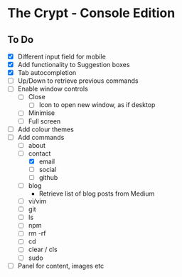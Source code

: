 # The Crypt - Console Edition

## To Do

- [x] Different input field for mobile
- [x] Add functionality to Suggestion boxes
- [x] Tab autocompletion
- [ ] Up/Down to retrieve previous commands
- [ ] Enable window controls
  - [ ] Close
    - [ ] Icon to open new window, as if desktop
  - [ ] Minimise
  - [ ] Full screen
- [ ] Add colour themes
- [ ] Add commands
  - [ ] about
  - [ ] contact
    - [x] email
    - [ ] social
    - [ ] github
  - [ ] blog
    * Retrieve list of blog posts from Medium
  - [ ] vi/vim
  - [ ] git
  - [ ] ls
  - [ ] npm
  - [ ] rm -rf
  - [ ] cd
  - [ ] clear / cls
  - [ ] sudo
- [ ] Panel for content, images etc
